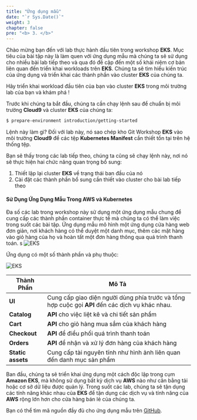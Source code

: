 ```yaml
---
title: "Ứng dụng mẫu"
date: "`r Sys.Date()`"
weight: 3
chapter: false
pre: "<b> 3. </b>"
---
```


Chào mừng bạn đến với lab thực hành đầu tiên trong workshop **EKS**. Mục tiêu của bài tập này là làm quen với ứng dụng mẫu mà chúng ta sẽ sử dụng cho nhiều bài lab tiếp theo và qua đó đề cập đến một số khái niệm cơ bản liên quan đến triển khai workloads trên **EKS**. Chúng ta sẽ tìm hiểu kiến trúc của ứng dụng và triển khai các thành phần vào cluster **EKS** của chúng ta.

Hãy triển khai workload đầu tiên của bạn vào cluster **EKS** trong môi trường lab của bạn và khám phá !

Trước khi chúng ta bắt đầu, chúng ta cần chạy lệnh sau để chuẩn bị môi trường **Cloud9** và cluster **EKS** của chúng ta:

```bash
$ prepare-environment introduction/getting-started
```

Lệnh này làm gì? Đối với lab này, nó sao chép kho Git Workshop **EKS** vào môi trường **Cloud9** để các tệp **Kubernetes Manifest** cần thiết tồn tại trên hệ thống tệp.

Bạn sẽ thấy trong các lab tiếp theo, chúng ta cũng sẽ chạy lệnh này, nơi nó sẽ thực hiện hai chức năng quan trọng bổ sung:

1. Thiết lập lại cluster **EKS** về trạng thái ban đầu của nó
2. Cài đặt các thành phần bổ sung cần thiết vào cluster cho bài lab tiếp theo

#### Sử Dụng Ứng Dụng Mẫu Trong AWS và Kubernetes

Đa số các lab trong workshop này sử dụng một ứng dụng mẫu chung để cung cấp các thành phần container thực tế mà chúng ta có thể làm việc trong suốt các bài tập. Ứng dụng mẫu mô hình một ứng dụng cửa hàng web đơn giản, nơi khách hàng có thể duyệt một danh mục, thêm các mặt hàng vào giỏ hàng của họ và hoàn tất một đơn hàng thông qua quá trình thanh toán.
s
![EKS](../images/part3/00017.png?featherlight=false&width=90pc)

Ứng dụng có một số thành phần và phụ thuộc:

![EKS](../images/part3/00018.png?featherlight=false&width=60pc)

| Thành Phần | Mô Tả                                                                 |
|-----------|-----------------------------------------------------------------------------|
| **UI**        | Cung cấp giao diện người dùng phía trước và tổng hợp cuộc gọi **API** đến các dịch vụ khác nhau. |
| **Catalog**   | **API** cho việc liệt kê và chi tiết sản phẩm                                                      |
| **Cart**   | **API** cho giỏ hàng mua sắm của khách hàng |
| **Checkout** | **API** để điều phối quá trình thanh toán                                   |
| **Orders** | **API** để nhận và xử lý đơn hàng của khách hàng                               |
| **Static assets**  | Cung cấp tài nguyên tĩnh như hình ảnh liên quan đến danh mục sản phẩm              |

Ban đầu, chúng ta sẽ triển khai ứng dụng một cách độc lập trong cụm **Amazon EKS**, mà không sử dụng bất kỳ dịch vụ **AWS** nào như cân bằng tải hoặc cơ sở dữ liệu được quản lý. Trong suốt các lab, chúng ta sẽ tận dụng các tính năng khác nhau của **EKS** để tận dụng các dịch vụ và tính năng của **AWS** rộng lớn hơn cho cửa hàng bán lẻ của chúng ta.

Bạn có thể tìm mã nguồn đầy đủ cho ứng dụng mẫu trên [GitHub](https://github.com/aws-containers/retail-store-sample-app).
